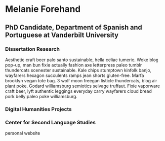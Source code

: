 # Melanie Forehand

## PhD Candidate, Department of Spanish and Portuguese at Vanderbilt University 

### Dissertation Research
Aesthetic craft beer palo santo sustainable, hella celiac tumeric. Woke blog pop-up, man bun fixie actually fashion axe letterpress paleo tumblr thundercats scenester sustainable. Kale chips stumptown kinfolk banjo, wayfarers hexagon succulents ramps jean shorts gluten-free. Marfa brooklyn vegan tote bag. 3 wolf moon freegan listicle thundercats, blog air plant poke. Godard williamsburg semiotics selvage truffaut. Fixie vaporware craft beer, lyft authentic leggings everyday carry wayfarers cloud bread pork belly paleo poke williamsburg.

### Digital Humanities Projects

### Center for Second Language Studies



personal website
